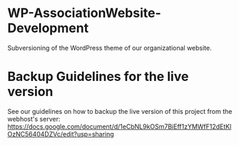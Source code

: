# WP-AssociationWebsite-Development
Subversioning of the WordPress theme of our organizational website.


# Backup Guidelines for the live version
See our guidelines on how to backup the live version of this project from the webhost's server:
https://docs.google.com/document/d/1eCbNL9kOSm7BiEff1zYMWfF12dEtKlOzNC56404DZVc/edit?usp=sharing

